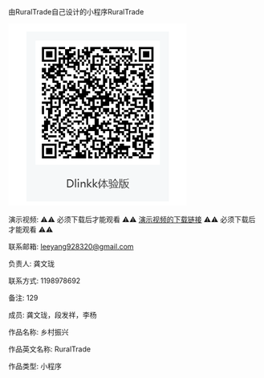 由RuralTrade自己设计的小程序RuralTrade

![qrcode.png](qrcode.png)

演示视频: ⚠⚠ 必须下载后才能观看 ⚠⚠ [演示视频的下载链接](
https://6c69-linkk-4gfa30p2a0709884-1319171252.tcb.qcloud.la/index/%E4%B9%A1%E6%9D%91%E6%8C%AF%E5%85%B4%E6%BC%94%E7%A4%BA%E8%A7%86%E9%A2%91.mp4?sign=90eeae230322469998e8326c8270c42c&t=1710053491) ⚠⚠ 必须下载后才能观看 ⚠⚠

联系邮箱: leeyang928320@gmail.com  

负责人: 龚文珑

联系方式: 1198978692

备注: 129

成员: 龚文珑，段发祥，李杨

作品名称: 乡村振兴

作品英文名称: RuralTrade

作品类型: 小程序
